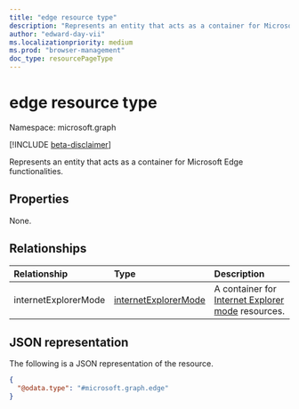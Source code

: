 ```yaml
---
title: "edge resource type"
description: "Represents an entity that acts as a container for Microsoft Edge functionalities."
author: "edward-day-vii"
ms.localizationpriority: medium
ms.prod: "browser-management"
doc_type: resourcePageType
---
```


# edge resource type

Namespace: microsoft.graph

[!INCLUDE [beta-disclaimer](../../includes/beta-disclaimer.md)]

Represents an entity that acts as a container for Microsoft Edge functionalities.


## Properties

None.

## Relationships
|Relationship|Type|Description|
|:---|:---|:---|
|internetExplorerMode|[internetExplorerMode](../resources/internetexplorermode.md)|A container for [Internet Explorer mode](/deployedge/edge-ie-mode) resources.|

## JSON representation
The following is a JSON representation of the resource.
<!-- {
  "blockType": "resource",
  "keyProperty": "id",
  "@odata.type": "microsoft.graph.edge",
  "openType": false
}
-->
``` json
{
  "@odata.type": "#microsoft.graph.edge"
}
```

